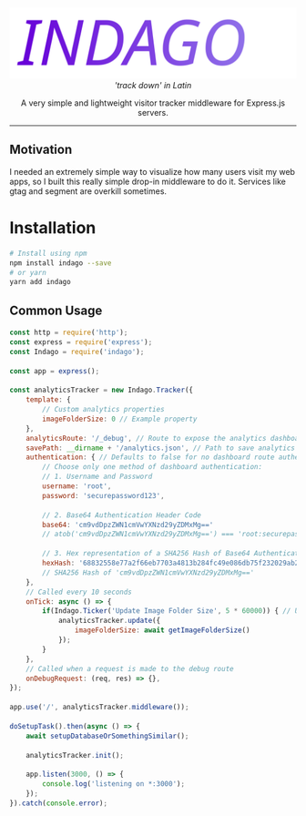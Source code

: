 <div align="center">
	<img src="img/logo.svg" alt="Indago"/>
	<br>
	<i>'track down' in Latin</i>
	<p>A very simple and lightweight visitor tracker middleware for Express.js servers.</p>
</div>

---

## Motivation

I needed an extremely simple way to visualize how many users visit my web apps, so I built this really simple drop-in middleware to do it. Services like gtag and segment are overkill sometimes.


# Installation
```bash
# Install using npm
npm install indago --save
# or yarn
yarn add indago
```

## Common Usage
```js
const http = require('http');
const express = require('express');
const Indago = require('indago');

const app = express();

const analyticsTracker = new Indago.Tracker({
	template: {
		// Custom analytics properties
		imageFolderSize: 0 // Example property
	},
	analyticsRoute: '/_debug', // Route to expose the analytics dashboard on.
	savePath: __dirname + '/analytics.json', // Path to save analytics data
	authentication: { // Defaults to false for no dashboard route authentication
		// Choose only one method of dashboard authentication:
		// 1. Username and Password
		username: 'root',
		password: 'securepassword123',

		// 2. Base64 Authentication Header Code
		base64: 'cm9vdDpzZWN1cmVwYXNzd29yZDMxMg=='
		// atob('cm9vdDpzZWN1cmVwYXNzd29yZDMxMg==') === 'root:securepassword312'

		// 3. Hex representation of a SHA256 Hash of Base64 Authentication Header Code
		hexHash: '68832558e77a2f66eb7703a4813b284fc49e086db75f232029ab269d0a494f55'
		// SHA256 Hash of 'cm9vdDpzZWN1cmVwYXNzd29yZDMxMg=='
	},
	// Called every 10 seconds
	onTick: async () => {
		if(Indago.Ticker('Update Image Folder Size', 5 * 60000)) { // Updates the image folder size every 5 minutes
			analyticsTracker.update({
				imageFolderSize: await getImageFolderSize()
			});
		}
	},
	// Called when a request is made to the debug route
	onDebugRequest: (req, res) => {},
});

app.use('/', analyticsTracker.middleware());

doSetupTask().then(async () => {
	await setupDatabaseOrSomethingSimilar();

	analyticsTracker.init();

	app.listen(3000, () => {
		console.log('listening on *:3000');
	});
}).catch(console.error);
```
